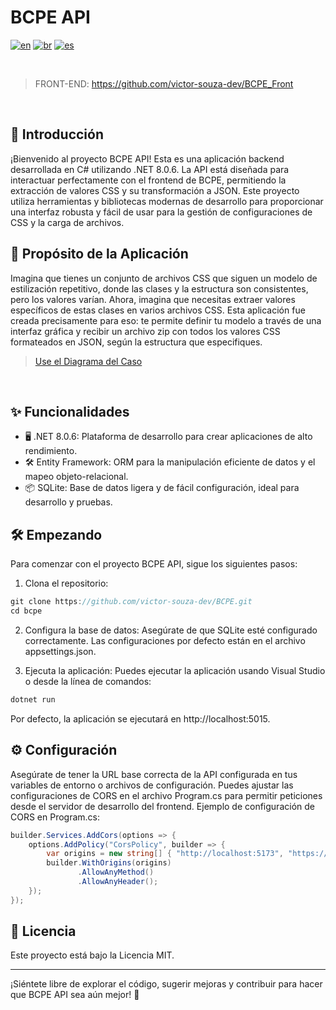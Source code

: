 # BCPE API

[![en](https://img.shields.io/badge/lang-en-red.svg)](https://github.com/victor-souza-dev/BCPE/blob/main/README.md)
[![br](https://img.shields.io/badge/lang-br-green.svg)](https://github.com/victor-souza-dev/BCPE/blob/main/README-br.md)
[![es](https://img.shields.io/badge/lang-es-orange.svg)](https://github.com/victor-souza-dev/BCPE/blob/main/README-es.md)
  
<br />

> FRONT-END: https://github.com/victor-souza-dev/BCPE_Front

<br />

## 🚀 Introducción
¡Bienvenido al proyecto BCPE API! Esta es una aplicación backend desarrollada en C# utilizando .NET 8.0.6. La API está diseñada para interactuar perfectamente con el frontend de BCPE, permitiendo la extracción de valores CSS y su transformación a JSON. Este proyecto utiliza herramientas y bibliotecas modernas de desarrollo para proporcionar una interfaz robusta y fácil de usar para la gestión de configuraciones de CSS y la carga de archivos.

## 🌟 Propósito de la Aplicación
Imagina que tienes un conjunto de archivos CSS que siguen un modelo de estilización repetitivo, donde las clases y la estructura son consistentes, pero los valores varían. Ahora, imagina que necesitas extraer valores específicos de estas clases en varios archivos CSS. Esta aplicación fue creada precisamente para eso: te permite definir tu modelo a través de una interfaz gráfica y recibir un archivo zip con todos los valores CSS formateados en JSON, según la estructura que especifiques.

> [Use el Diagrama del Caso](https://app.diagrams.net/?tags=%7B%7D&lightbox=1&highlight=0000ff&edit=_blank&layers=1&nav=1&title=use_case_diagram.drawio#Uhttps%3A%2F%2Fraw.githubusercontent.com%2Fvictor-souza-dev%2FBCPE%2Fmain%2Fdocs%2Fuse_case_diagram.drawio)

<br />

## ✨ Funcionalidades
- 🖥️ .NET 8.0.6: Plataforma de desarrollo para crear aplicaciones de alto rendimiento.
- 🛠️ Entity Framework: ORM para la manipulación eficiente de datos y el mapeo objeto-relacional.
- 📦 SQLite: Base de datos ligera y de fácil configuración, ideal para desarrollo y pruebas.

## 🛠️ Empezando
Para comenzar con el proyecto BCPE API, sigue los siguientes pasos:

1. Clona el repositorio:
```csharp
git clone https://github.com/victor-souza-dev/BCPE.git
cd bcpe
```

2. Configura la base de datos:
Asegúrate de que SQLite esté configurado correctamente. Las configuraciones por defecto están en el archivo appsettings.json.

3. Ejecuta la aplicación:
Puedes ejecutar la aplicación usando Visual Studio o desde la línea de comandos:
```csharp
dotnet run
```

Por defecto, la aplicación se ejecutará en http://localhost:5015.

## ⚙️ Configuración
Asegúrate de tener la URL base correcta de la API configurada en tus variables de entorno o archivos de configuración. Puedes ajustar las configuraciones de CORS en el archivo Program.cs para permitir peticiones desde el servidor de desarrollo del frontend.
Ejemplo de configuración de CORS en Program.cs:
```csharp
builder.Services.AddCors(options => {
    options.AddPolicy("CorsPolicy", builder => {
        var origins = new string[] { "http://localhost:5173", "https://localhost:5173" };
        builder.WithOrigins(origins)
               .AllowAnyMethod()
               .AllowAnyHeader();
    });
});
```

## 📜 Licencia
Este proyecto está bajo la Licencia MIT.

***

¡Siéntete libre de explorar el código, sugerir mejoras y contribuir para hacer que BCPE API sea aún mejor! 🎉
